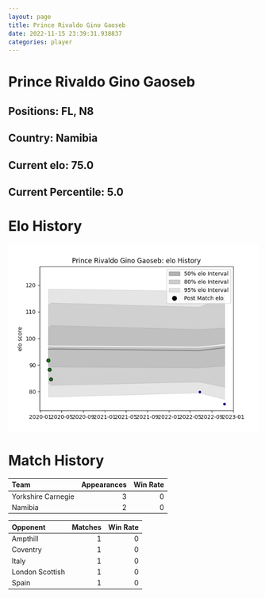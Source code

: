 ```yaml
---  
layout: page  
title: Prince Rivaldo Gino Gaoseb  
date: 2022-11-15 23:39:31.938837  
categories: player  
---
```

# Prince Rivaldo Gino Gaoseb

## Positions: FL, N8

## Country: Namibia

## Current elo: 75.0

## Current Percentile: 5.0

# Elo History


![elo history](history_PrinceRivaldoGinoGaoseb.png)
# Match History


| Team               |   Appearances |   Win Rate |
|:-------------------|--------------:|-----------:|
| Yorkshire Carnegie |             3 |          0 |
| Namibia            |             2 |          0 |

| Opponent        |   Matches |   Win Rate |
|:----------------|----------:|-----------:|
| Ampthill        |         1 |          0 |
| Coventry        |         1 |          0 |
| Italy           |         1 |          0 |
| London Scottish |         1 |          0 |
| Spain           |         1 |          0 |